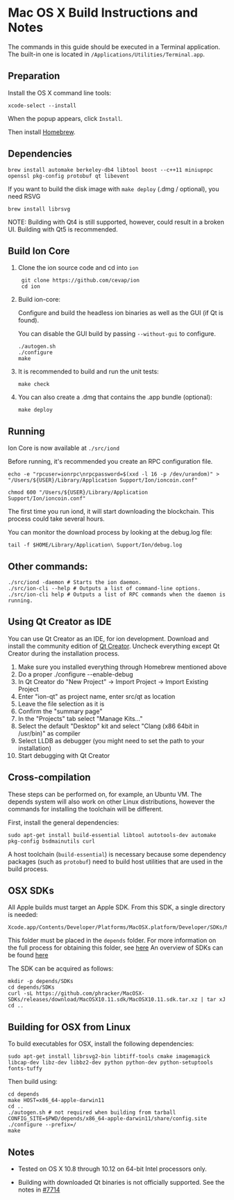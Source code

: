 Mac OS X Build Instructions and Notes
====================================
The commands in this guide should be executed in a Terminal application.
The built-in one is located in `/Applications/Utilities/Terminal.app`.

Preparation
-----------
Install the OS X command line tools:

`xcode-select --install`

When the popup appears, click `Install`.

Then install [Homebrew](https://brew.sh).

Dependencies
----------------------

    brew install automake berkeley-db4 libtool boost --c++11 miniupnpc openssl pkg-config protobuf qt libevent

If you want to build the disk image with `make deploy` (.dmg / optional), you need RSVG

    brew install librsvg

NOTE: Building with Qt4 is still supported, however, could result in a broken UI. Building with Qt5 is recommended.

Build Ion Core
------------------------

1. Clone the ion source code and cd into `ion`

        git clone https://github.com/cevap/ion
        cd ion

2.  Build ion-core:

    Configure and build the headless ion binaries as well as the GUI (if Qt is found).

    You can disable the GUI build by passing `--without-gui` to configure.

        ./autogen.sh
        ./configure
        make

3.  It is recommended to build and run the unit tests:

        make check

4.  You can also create a .dmg that contains the .app bundle (optional):

        make deploy

Running
-------

Ion Core is now available at `./src/iond`

Before running, it's recommended you create an RPC configuration file.

    echo -e "rpcuser=ionrpc\nrpcpassword=$(xxd -l 16 -p /dev/urandom)" > "/Users/${USER}/Library/Application Support/Ion/ioncoin.conf"

    chmod 600 "/Users/${USER}/Library/Application Support/Ion/ioncoin.conf"

The first time you run iond, it will start downloading the blockchain. This process could take several hours.

You can monitor the download process by looking at the debug.log file:

    tail -f $HOME/Library/Application\ Support/Ion/debug.log

Other commands:
-------

    ./src/iond -daemon # Starts the ion daemon.
    ./src/ion-cli --help # Outputs a list of command-line options.
    ./src/ion-cli help # Outputs a list of RPC commands when the daemon is running.

Using Qt Creator as IDE
------------------------
You can use Qt Creator as an IDE, for ion development.
Download and install the community edition of [Qt Creator](https://www.qt.io/download/).
Uncheck everything except Qt Creator during the installation process.

1. Make sure you installed everything through Homebrew mentioned above
2. Do a proper ./configure --enable-debug
3. In Qt Creator do "New Project" -> Import Project -> Import Existing Project
4. Enter "ion-qt" as project name, enter src/qt as location
5. Leave the file selection as it is
6. Confirm the "summary page"
7. In the "Projects" tab select "Manage Kits..."
8. Select the default "Desktop" kit and select "Clang (x86 64bit in /usr/bin)" as compiler
9. Select LLDB as debugger (you might need to set the path to your installation)
10. Start debugging with Qt Creator

Cross-compilation
-------------------

These steps can be performed on, for example, an Ubuntu VM. The depends system
will also work on other Linux distributions, however the commands for
installing the toolchain will be different.

First, install the general dependencies:

    sudo apt-get install build-essential libtool autotools-dev automake pkg-config bsdmainutils curl

A host toolchain (`build-essential`) is necessary because some dependency
packages (such as `protobuf`) need to build host utilities that are used in the
build process.

## OSX SDKs

All Apple builds must target an Apple SDK. From this SDK, a single directory is needed:

    Xcode.app/Contents/Developer/Platforms/MacOSX.platform/Developer/SDKs/MacOSX10.11.sdk

This folder must be placed in the `depends` folder. For more information on the full process for obtaining this folder, see [here](https://github.com/bitcoin/bitcoin/blob/57b34599b2deb179ff1bd97ffeab91ec9f904d85/doc/README_osx.md#L35)
An overview of SDKs can be found [here](https://github.com/cevap/MacOSX-SDKs)

The SDK can be acquired as follows:

    mkdir -p depends/SDKs
    cd depends/SDKs
    curl -sL https://github.com/phracker/MacOSX-SDKs/releases/download/MacOSX10.11.sdk/MacOSX10.11.sdk.tar.xz | tar xJ
    cd ..

## Building for OSX from Linux

To build executables for OSX, install the following dependencies:

    sudo apt-get install librsvg2-bin libtiff-tools cmake imagemagick libcap-dev libz-dev libbz2-dev python python-dev python-setuptools fonts-tuffy

Then build using:

    cd depends
    make HOST=x86_64-apple-darwin11
    cd ..
    ./autogen.sh # not required when building from tarball
    CONFIG_SITE=$PWD/depends/x86_64-apple-darwin11/share/config.site ./configure --prefix=/
    make

Notes
-----

* Tested on OS X 10.8 through 10.12 on 64-bit Intel processors only.

* Building with downloaded Qt binaries is not officially supported. See the notes in [#7714](https://github.com/cevap/ion/issues/7714)
